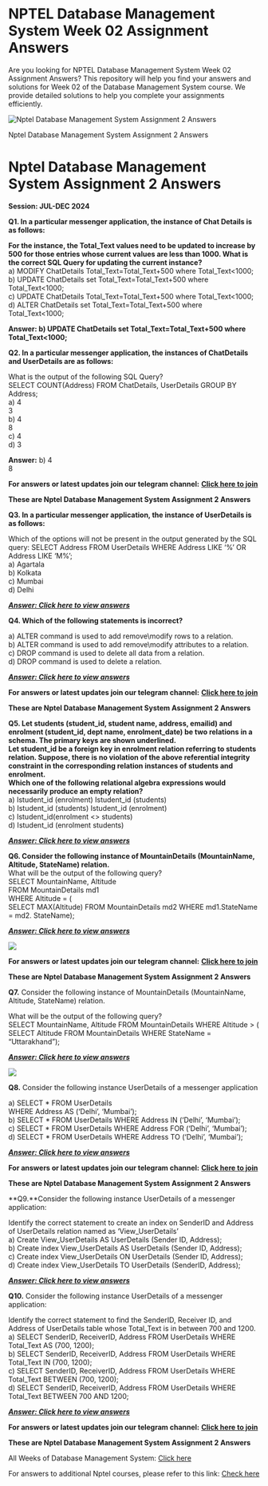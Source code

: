 # NPTEL Database Management System Week 02 Assignment Answers

Are you looking for NPTEL Database Management System Week 02 Assignment Answers? This repository will help you find your answers and solutions for Week 02 of the Database Management System course. We provide detailed solutions to help you complete your assignments efficiently.

![Nptel Database Management System Assignment 2 Answers](https://miro.medium.com/v2/resize:fit:875/1*nw-gOvlsQ1d6ph1xPn-prQ.jpeg)

Nptel Database Management System Assignment 2 Answers


# Nptel Database Management System Assignment 2 Answers<a id="2f5b"></a>

**Session: JUL-DEC 2024**

**Q1. In a particular messenger application, the instance of Chat Details is as follows:**

**For the instance, the Total\_Text values need to be updated to increase by 500 for those entries whose current values are less than 1000. What is the correct SQL Query for updating the current instance?**\
a) MODIFY ChatDetails Total\_Text=Total\_Text+500 where Total\_Text<1000;\
b) UPDATE ChatDetails set Total\_Text=Total\_Text+500 where Total\_Text<1000;\
c) UPDATE ChatDetails Total\_Text=Total\_Text+500 where Total\_Text<1000;\
d) ALTER ChatDetails set Total\_Text=Total\_Text+500 where Total\_Text<1000;

**Answer: b) UPDATE ChatDetails set Total\_Text=Total\_Text+500 where Total\_Text<1000;**

**Q2. In a particular messenger application, the instances of ChatDetails and UserDetails are as follows:**

What is the output of the following SQL Query?\
SELECT COUNT(Address) FROM ChatDetails, UserDetails GROUP BY Address;\
a) 4\
3\
b) 4\
8\
c) 4\
d) 3

**Answer:** b) 4\
8

**For answers or latest updates join our telegram channel:** [**Click here to join**](https://telegram.me/nptel_assignments)

**These are Nptel Database Management System Assignment 2 Answers**

**Q3. In a particular messenger application, the instance of UserDetails is as follows:**

Which of the options will not be present in the output generated by the SQL query: SELECT Address FROM UserDetails WHERE Address LIKE ‘%’ OR Address LIKE ‘M%’;\
a) Agartala\
b) Kolkata\
c) Mumbai\
d) Delhi

[**_**Answer: Click here to view answers**_**](https://progiez.com/nptel-database-management-system-assignment-2-answers)

**Q4. Which of the following statements is incorrect?**

a) ALTER command is used to add remove\modify rows to a relation.\
b) ALTER command is used to add remove\modify attributes to a relation.\
c) DROP command is used to delete all data from a relation.\
d) DROP command is used to delete a relation.

[**_**Answer: Click here to view answers**_**](https://progiez.com/nptel-database-management-system-assignment-2-answers)

**For answers or latest updates join our telegram channel:** [**Click here to join**](https://telegram.me/nptel_assignments)

**These are Nptel Database Management System Assignment 2 Answers**

**Q5. Let students (student\_id, student name, address, emailid) and enrolment (student\_id, dept name, enrolment\_date) be two relations in a schema. The primary keys are shown underlined.\
Let student\_id be a foreign key in enrolment relation referring to students relation. Suppose, there is no violation of the above referential integrity constraint in the corresponding relation instances of students and enrolment.\
Which one of the following relational algebra expressions would necessarily produce an empty relation?**\
a) Istudent\_id (enrolment) Istudent\_id (students)\
b) Istudent\_id (students) Istudent\_id (enrolment)\
c) Istudent\_id(enrolment <> students)\
d) Istudent\_id (enrolment students)

[**_**Answer: Click here to view answers**_**](https://progiez.com/nptel-database-management-system-assignment-2-answers)

**Q6. Consider the following instance of MountainDetails (MountainName, Altitude, StateName) relation.**\
What will be the output of the following query?\
SELECT MountainName, Altitude\
FROM MountainDetails md1\
WHERE Altitude = (\
SELECT MAX(Altitude) FROM MountainDetails md2 WHERE md1.StateName = md2. StateName);

[**_**Answer: Click here to view answers**_**](https://progiez.com/nptel-database-management-system-assignment-2-answers)

![](https://miro.medium.com/v2/resize:fit:375/0*AJbp1z-A6xKrXp5_.png)

**For answers or latest updates join our telegram channel:** [**Click here to join**](https://telegram.me/nptel_assignments)

**These are Nptel Database Management System Assignment 2 Answers**

**Q7.** Consider the following instance of MountainDetails (MountainName, Altitude, StateName) relation.

What will be the output of the following query?\
SELECT MountainName, Altitude FROM MountainDetails WHERE Altitude > (\
SELECT Altitude FROM MountainDetails WHERE StateName = “Uttarakhand”);

[**_**Answer: Click here to view answers**_**](https://progiez.com/nptel-database-management-system-assignment-2-answers)

![](https://miro.medium.com/v2/resize:fit:413/0*c3R0j0b_JaVh2zF_.png)

**Q8.** Consider the following instance UserDetails of a messenger application

a) SELECT \* FROM UserDetails\
WHERE Address AS (‘Delhi’, ‘Mumbai’);\
b) SELECT \* FROM UserDetails WHERE Address IN (‘Delhi’, ‘Mumbai’);\
c) SELECT \* FROM UserDetails WHERE Address FOR (‘Delhi’, ‘Mumbai’);\
d) SELECT \* FROM UserDetails WHERE Address TO (‘Delhi’, ‘Mumbai’);

[**_**Answer: Click here to view answers**_**](https://progiez.com/nptel-database-management-system-assignment-2-answers)

**For answers or latest updates join our telegram channel:** [**Click here to join**](https://telegram.me/nptel_assignments)

**These are Nptel Database Management System Assignment 2 Answers**

**Q9.**Consider the following instance UserDetails of a messenger application:

Identify the correct statement to create an index on SenderID and Address of UserDetails relation named as ‘View\_UserDetails’\
a) Create View\_UserDetails AS UserDetails (Sender ID, Address);\
b) Create index View\_UserDetails AS UserDetails (Sender ID, Address);\
c) Create index View\_UserDetails ON UserDetails (Sender ID, Address);\
d) Create index View\_UserDetails TO UserDetails (SenderID, Address);

[**_**Answer: Click here to view answers**_**](https://progiez.com/nptel-database-management-system-assignment-2-answers)

**Q10.** Consider the following instance UserDetails of a messenger application:

Identify the correct statement to find the SenderID, Receiver ID, and Address of UserDetails table whose Total\_Text is in between 700 and 1200.\
a) SELECT SenderID, ReceiverID, Address FROM UserDetails WHERE Total\_Text AS (700, 1200);\
b) SELECT SenderID, ReceiverID, Address FROM UserDetails WHERE Total\_Text IN (700, 1200);\
c) SELECT SenderID, ReceiverID, Address FROM UserDetails WHERE Total\_Text BETWEEN (700, 1200);\
d) SELECT SenderID, ReceiverID, Address FROM UserDetails WHERE Total\_Text BETWEEN 700 AND 1200;

[**_**Answer: Click here to view answers**_**](https://progiez.com/nptel-database-management-system-assignment-2-answers)

**For answers or latest updates join our telegram channel:** [**Click here to join**](https://telegram.me/nptel_assignments)

**These are Nptel Database Management System Assignment 2 Answers**

All Weeks of Database Management System: [Click here](https://progiez.com/nptel-assignment-answers/nptel-data-base-management-system-answers)

For answers to additional Nptel courses, please refer to this link: [Check here](https://progiez.com/nptel-assignment-answers)
